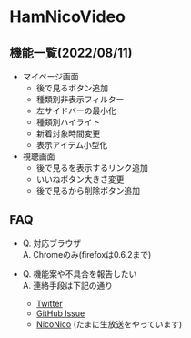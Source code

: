 # HamNicoVideo

## 機能一覧(2022/08/11)
- マイページ画面
  - 後で見るボタン追加
  - 種類別非表示フィルター
  - 左サイドバーの最小化
  - 種類別ハイライト
  - 新着対象時間変更
  - 表示アイテム小型化
- 視聴画面
  - 後で見るを表示するリンク追加
  - いいねボタン大きさ変更
  - 後で見るから削除ボタン追加

## FAQ
- Q. 対応ブラウザ  
A. Chromeのみ(firefoxは0.6.2まで)


- Q. 機能案や不具合を報告したい  
A. 連絡手段は下記の通り
  - [Twitter](https://twitter.com/hukihamu)
  - [GitHub Issue](https://github.com/hukihamu/HamNicoVideo/issues)
  - [NicoNico](https://www.nicovideo.jp/user/26267653) (たまに生放送をやっています)